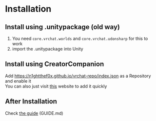 # Installation
## Install using .unitypackage (old way)

1. You need `core.vrchat.worlds` and `core.vrchat.udonsharp` for this to work
2. import the .unitypackage into Unity

## Install using CreatorCompanion

Add https://n1ghtthef0x.github.io/vrchat-repo/index.json as a Repository and enable it  
You can also just visit [this][cc-link] website to add it quickly

## After Installation

Check [the guide][guide-path] (GUIDE.md)

[guide-path]: ./Assets/n1ghtthef0x/DateTrigger/GUIDE.md
[cc-link]: https://n1ghtthef0x.github.io/vrchat-repo/
